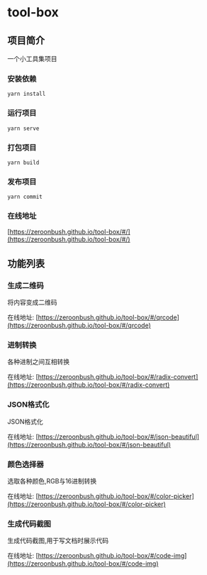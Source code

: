# tool-box

## 项目简介
一个小工具集项目

### 安装依赖
```
yarn install
```

### 运行项目
```
yarn serve
```

### 打包项目
```
yarn build
```

### 发布项目
```
yarn commit
```

### 在线地址
[https://zeroonbush.github.io/tool-box/#/](https://zeroonbush.github.io/tool-box/#/)

## 功能列表

### 生成二维码
将内容变成二维码

在线地址: [https://zeroonbush.github.io/tool-box/#/qrcode](https://zeroonbush.github.io/tool-box/#/qrcode)

### 进制转换
各种进制之间互相转换

在线地址: [https://zeroonbush.github.io/tool-box/#/radix-convert](https://zeroonbush.github.io/tool-box/#/radix-convert)

### JSON格式化
JSON格式化

在线地址: [https://zeroonbush.github.io/tool-box/#/json-beautiful](https://zeroonbush.github.io/tool-box/#/json-beautiful)

### 颜色选择器
选取各种颜色,RGB与16进制转换

在线地址: [https://zeroonbush.github.io/tool-box/#/color-picker](https://zeroonbush.github.io/tool-box/#/color-picker)

### 生成代码截图
生成代码截图,用于写文档时展示代码

在线地址: [https://zeroonbush.github.io/tool-box/#/code-img](https://zeroonbush.github.io/tool-box/#/code-img)